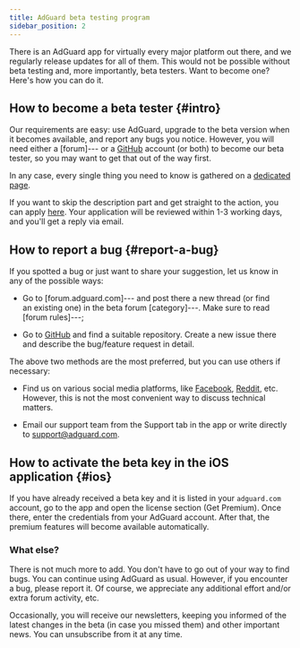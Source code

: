 ```yaml
---
title: AdGuard beta testing program
sidebar_position: 2
---
```


There is an AdGuard app for virtually every major platform out there, and we regularly release updates for all of them. This would not be possible without beta testing and, more importantly, beta testers. Want to become one? Here's how you can do it.

## How to become a beta tester {#intro}

Our requirements are easy: use AdGuard, upgrade to the beta version when it becomes available, and report any bugs you notice. However, you will need either a [forum]--- or a [GitHub](https://github.com/) account (or both) to become our beta tester, so you may want to get that out of the way first.

In any case, every single thing you need to know is gathered on a [dedicated page](https://adguard.com/en/beta.html).

If you want to skip the description part and get straight to the action, you can apply [here](https://surveys.adguard.com/beta_testing_program/form.html). Your application will be reviewed within 1-3 working days, and you'll get a reply via email.

## How to report a bug {#report-a-bug}

If you spotted a bug or just want to share your suggestion, let us know in any of the possible ways:

* Go to [forum.adguard.com]--- and post there a new thread (or find an existing one) in the beta forum [category]---. Make sure to read [forum rules]---;

* Go to [GitHub](https://github.com/AdguardTeam/) and find a suitable repository. Create a new issue there and describe the bug/feature request in detail.

The above two methods are the most preferred, but you can use others if necessary:

* Find us on various social media platforms, like [Facebook](https://www.facebook.com/AdguardEn/), [Reddit](https://www.reddit.com/r/Adguard/), etc. However, this is not the most convenient way to discuss technical matters.

* Email our support team from the Support tab in the app or write directly to [support@adguard.com](mailto:support@adguard.com).


## How to activate the beta key in the iOS application {#ios}

If you have already received a beta key and it is listed in your `adguard.com` account, go to the app and open the license section (Get Premium). Once there, enter the credentials from your AdGuard account. After that, the premium features will become available automatically.

### What else?

There is not much more to add. You don't have to go out of your way to find bugs. You can continue using AdGuard as usual. However, if you encounter a bug, please report it. Of course, we appreciate any additional effort and/or extra forum activity, etc.

Occasionally, you will receive our newsletters, keeping you informed of the latest changes in the beta (in case you missed them) and other important news. You can unsubscribe from it at any time.